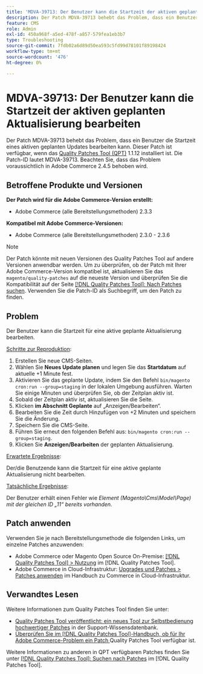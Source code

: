 ```yaml
---
title: 'MDVA-39713: Der Benutzer kann die Startzeit der aktiven geplanten Aktualisierung bearbeiten'
description: Der Patch MDVA-39713 behebt das Problem, dass ein Benutzer die Startzeit eines aktiven geplanten Updates bearbeiten kann. Dieser Patch ist verfügbar, wenn das [Quality Patches Tool (QPT)](https://experienceleague.adobe.com/en/docs/commerce-operations/tools/quality-patches-tool/quality-patches-tool-to-self-serve-quality-patches) 1.1.12 installiert ist. Die Patch-ID lautet MDVA-39713. Beachten Sie, dass das Problem voraussichtlich in Adobe Commerce 2.4.5 behoben wird.
feature: CMS
role: Admin
exl-id: 450a968f-a5ed-478f-a857-579fea1eb3b7
type: Troubleshooting
source-git-commit: 7fdb02a6d89d50ea593c5fd99d78101f89198424
workflow-type: tm+mt
source-wordcount: '476'
ht-degree: 0%

---
```


# MDVA-39713: Der Benutzer kann die Startzeit der aktiven geplanten Aktualisierung bearbeiten

Der Patch MDVA-39713 behebt das Problem, dass ein Benutzer die Startzeit eines aktiven geplanten Updates bearbeiten kann. Dieser Patch ist verfügbar, wenn das [Quality Patches Tool (QPT)](https://experienceleague.adobe.com/en/docs/commerce-operations/tools/quality-patches-tool/quality-patches-tool-to-self-serve-quality-patches) 1.1.12 installiert ist. Die Patch-ID lautet MDVA-39713. Beachten Sie, dass das Problem voraussichtlich in Adobe Commerce 2.4.5 behoben wird.

## Betroffene Produkte und Versionen

**Der Patch wird für die Adobe Commerce-Version erstellt:**

* Adobe Commerce (alle Bereitstellungsmethoden) 2.3.3

**Kompatibel mit Adobe Commerce-Versionen:**

* Adobe Commerce (alle Bereitstellungsmethoden) 2.3.0 - 2.3.6

>[!NOTE]
>
>Der Patch könnte mit neuen Versionen des Quality Patches Tool auf andere Versionen anwendbar werden. Um zu überprüfen, ob der Patch mit Ihrer Adobe Commerce-Version kompatibel ist, aktualisieren Sie das `magento/quality-patches` auf die neueste Version und überprüfen Sie die Kompatibilität auf der Seite [[!DNL Quality Patches Tool]: Nach Patches suchen](https://experienceleague.adobe.com/en/docs/commerce-operations/tools/quality-patches-tool/quality-patches-tool-to-self-serve-quality-patches). Verwenden Sie die Patch-ID als Suchbegriff, um den Patch zu finden.

## Problem

Der Benutzer kann die Startzeit für eine aktive geplante Aktualisierung bearbeiten.

<u>Schritte zur Reproduktion</u>:

1. Erstellen Sie neue CMS-Seiten.
1. Wählen Sie **Neues Update planen** und legen Sie das **Startdatum** auf aktuelle +1 Minute fest.
1. Aktivieren Sie das geplante Update, indem Sie den Befehl `bin/magento cron:run --group=staging` in der lokalen Umgebung ausführen. Warten Sie einige Minuten und überprüfen Sie, ob der Zeitplan aktiv ist.
1. Sobald der Zeitplan aktiv ist, aktualisieren Sie die Seite.
1. Klicken **im Abschnitt Geplante** auf „Anzeigen/Bearbeiten“.
1. Bearbeiten Sie die Zeit durch Hinzufügen von +2 Minuten und speichern Sie die Änderung.
1. Speichern Sie die CMS-Seite.
1. Führen Sie erneut den folgenden Befehl aus: `bin/magento cron:run --group=staging`.
1. Klicken Sie **Anzeigen/Bearbeiten** der geplanten Aktualisierung.

<u>Erwartete Ergebnisse</u>:

Der/die Benutzende kann die Startzeit für eine aktive geplante Aktualisierung nicht bearbeiten.

<u>Tatsächliche Ergebnisse</u>:

Der Benutzer erhält einen Fehler wie *Element (Magento\Cms\Model\Page) mit der gleichen ID „11“ bereits vorhanden.*

## Patch anwenden

Verwenden Sie je nach Bereitstellungsmethode die folgenden Links, um einzelne Patches anzuwenden:

* Adobe Commerce oder Magento Open Source On-Premise: [[!DNL Quality Patches Tool] > Nutzung](/help/tools/quality-patches-tool/usage.md) im [!DNL Quality Patches Tool].
* Adobe Commerce in Cloud-Infrastruktur: [Upgrades und Patches > Patches anwenden](https://experienceleague.adobe.com/docs/commerce-cloud-service/user-guide/develop/upgrade/apply-patches.html) im Handbuch zu Commerce in Cloud-Infrastruktur.

## Verwandtes Lesen

Weitere Informationen zum Quality Patches Tool finden Sie unter:

* [Quality Patches Tool veröffentlicht: ein neues Tool zur Selbstbedienung hochwertiger Patches](https://experienceleague.adobe.com/en/docs/commerce-operations/tools/quality-patches-tool/quality-patches-tool-to-self-serve-quality-patches) in der Support-Wissensdatenbank.
* [Überprüfen Sie im [!DNL Quality Patches Tool]-Handbuch, ob für Ihr Adobe Commerce-Problem ein Patch ](/help/tools/quality-patches-tool/patches-available-in-qpt/check-patch-for-magento-issue-with-magento-quality-patches.md) Quality Patches Tool verfügbar ist.

Weitere Informationen zu anderen in QPT verfügbaren Patches finden Sie unter [[!DNL Quality Patches Tool]: Suchen nach Patches](https://experienceleague.adobe.com/tools/commerce-quality-patches/index.html) im [!DNL Quality Patches Tool].
